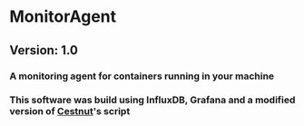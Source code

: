 # MonitorAgent
## Version: 1.0
### A monitoring agent for containers running in your machine
### This software was build using InfluxDB, Grafana and a modified version of [Cestnut](https://github.com/Cestnut/DockerResourcesDisplayer-Container)'s script
